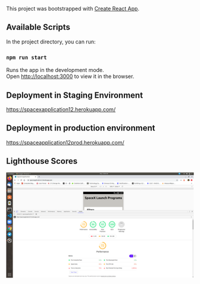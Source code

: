 This project was bootstrapped with [Create React App](https://github.com/facebook/create-react-app).

## Available Scripts

In the project directory, you can run:

### `npm run start`

Runs the app in the development mode.<br />
Open [http://localhost:3000](http://localhost:3000) to view it in the browser.

## Deployment in Staging Environment
https://spacexapplication12.herokuapp.com/

## Deployment in production environment
https://spaceapplication12prod.herokuapp.com/

## Lighthouse Scores
![perf-screenshot.png](https://github.com/suvechhya/spaceXSearchApplication/blob/master/perf-screenshot)
